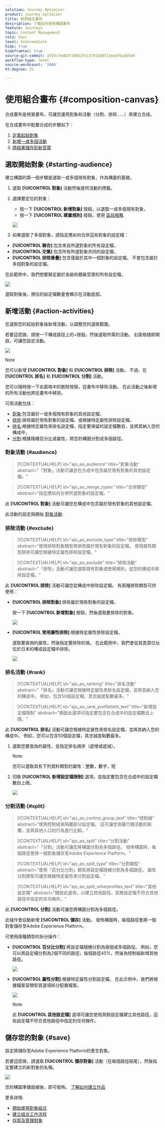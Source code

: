 ```yaml
---
solution: Journey Optimizer
product: journey optimizer
title: 使用組合畫布
description: 了解如何使用構圖畫布
feature: Journeys
topic: Content Management
role: User
level: Intermediate
hide: true
hidefromtoc: true
source-git-commit: af59c7ed83f18932fe13791b50713eabfba3b549
workflow-type: tm+mt
source-wordcount: '1040'
ht-degree: 2%

---
```


# 使用組合畫布 {#composition-canvas}

合成畫布是視覺畫布，可讓您運用對象和活動（分割、排除……）來建立合成。

在合成畫布中配置合成的步驟如下：

1. [定義起始對象](#starting-audience)
1. [新增一或多個活動](#action-activities)
1. [將結果儲存到新受眾](#save)

## 選取開始對象 {#starting-audience}

建立構圖的第一個步驟是選取一或多個現有對象，作為構圖的基礎。

1. 選取 **[!UICONTROL 對象]** 活動然後提供活動的標籤。

1. 選擇要定位的對象：

   * 按一下 **[!UICONTROL 新增對象]** 按鈕，以選取一或多個現有對象，
   * 按一下 **[!UICONTROL 建置規則]** 按鈕，使用 [區段服務](https://experienceleague.adobe.com/docs/experience-platform/segmentation/ui/overview.html).

   ![](assets/audiences-choose-audience.png)

1. 如果選取了多個對象，請指定應如何合併這些對象的設定檔：

* **[!UICONTROL 聯合]**:包含來自所選對象的所有設定檔，
* **[!UICONTROL 交集]**:包含所有所選對象共同的設定檔，
* **[!UICONTROL 排除重疊]**:包含僅屬於其中一個對象的設定檔。 不會包含屬於多個對象的設定檔。

在此範例中，我們想要鎖定屬於金級和銀級受眾的所有設定檔。

![](assets/audiences-starting-audience.png)

選取對象後，預估的設定檔數量會顯示在活動底部。

## 新增活動 {#action-activities}

在選取您的起始對象後新增活動，以調整您的選取範圍。

若要這麼做，請按一下構成路徑上的+按鈕，然後選取所需的活動。 右窗格隨即開啟，可讓您設定活動。

![](assets/audiences-select-activity.png)

>[!NOTE]
>
>您可以新增 **[!UICONTROL 對象]** 和 **[!UICONTROL 排除]** 活動。 不過，在 **[!UICONTROL 排名]** 和 **[!UICONTROL 分割]** 活動。

您可以隨時按一下右窗格中的刪除按鈕，從畫布中移除活動。 在此活動之後新增的所有活動也將從畫布中移除。

可用活動包括：

* [對象](#audience):包含屬於一或多個現有對象的其他設定檔，
* [排除](#exclude):排除屬於現有對象的設定檔，或根據特定屬性排除設定檔，
* [排名](#rank):根據特定屬性來排名設定檔，指定要保留的設定檔數目，並將其納入您的構成中，
* [分割](#split):根據隨機百分比或屬性，將您的構圖分割成多個路徑。

### 對象活動 {#audience}

>[!CONTEXTUALHELP]
>id="ajo_ao_audience"
>title="對象活動"
>abstract="「對象」活動可讓您在合成中包含屬於現有對象的其他設定檔。"

>[!CONTEXTUALHELP]
>id="ajo_ao_merge_types"
>title="合併類型"
>abstract="指定應如何合併所選對象的設定檔。"

此 **[!UICONTROL 對象]** 活動可讓您在構成中包含屬於現有對象的其他設定檔。

此活動的設定與開始 [對象活動](#starting-audience).

### 排除活動 {#exclude}

>[!CONTEXTUALHELP]
>id="ajo_ao_exclude_type"
>title="排除類型"
>abstract="使用排除對象類型來排除屬於現有對象的設定檔。 使用屬性類型排除可讓您根據特定屬性排除設定檔。"

>[!CONTEXTUALHELP]
>id="ajo_ao_exclude"
>title="排除活動"
>abstract="「排除」活動可讓您選取現有對象或使用規則，從您的構成中排除設定檔。"

此 **[!UICONTROL 排除]** 活動可讓您從構成中排除設定檔。 有兩種排除類型可供使用：

* **[!UICONTROL 排除對象]**:排除屬於現有對象的設定檔。

   按一下 **[!UICONTROL 新增對象]** 按鈕，然後選取要排除的對象。

   ![](assets/audiences-exclude-audience.png)

* **[!UICONTROL 使用屬性排除]**:根據特定屬性排除設定檔。

   選取要查詢的屬性，然後指定要排除的值。 在此範例中，我們會從其首頁位址位於日本的構成設定檔中排除。

   ![](assets/audiences-exclude-attribute.png)

### 排名活動 {#rank}

>[!CONTEXTUALHELP]
>id="ajo_ao_ranking"
>title="排名活動"
>abstract="「排名」活動可讓您根據特定屬性來排名設定檔，並將其納入您的構成中。 例如，包含50個設定檔，其忠誠度點數最多。"

>[!CONTEXTUALHELP]
>id="ajo_ao_rank_profilelimit_text"
>title="新增設定檔限制"
>abstract="開啟此選項可指定要包含在合成中的設定檔數目上限。"

此 **[!UICONTROL 排名]** 活動可讓您根據特定屬性來排名設定檔，並將其納入您的構成中。 例如，您可以包含50個設定檔，其忠誠度點數最多。

1. 選取您要查詢的屬性，並指定排名順序（遞增或遞減）。

   >[!NOTE]
   >
   >您可以選取具有下列資料類型的屬性：整數，數字，短 <!--(other?)-->

1. 切換 **[!UICONTROL 新增設定檔限制]** 選項，並指定要包含在合成中的設定檔數目上限。

   ![](assets/audiences-rank.png)

### 分割活動 {#split}

>[!CONTEXTUALHELP]
>id="ajo_ao_control_group_text"
>title="控制組"
>abstract="使用控制組來隔離部分設定檔。 這可讓您測量行銷活動的影響，並與其他人口的行為進行比較。"

>[!CONTEXTUALHELP]
>id="ajo_ao_split"
>title="分割活動"
>abstract="「分割」活動可讓您將構圖分割為多個路徑。 發佈構圖時，每個路徑會將一個對象儲存至Adobe Experience Platform。"

>[!CONTEXTUALHELP]
>id="ajo_ao_split_type"
>title="分割類型"
>abstract="使用「百分比分割」類型將設定檔隨機分割為多個路徑。 屬性分割類型可讓您根據特定屬性來分割設定檔。"

>[!CONTEXTUALHELP]
>id="ajo_ao_split_otherprofiles_text"
>title="其他設定檔"
>abstract="開啟此選項，以建立其他路徑，其餘設定檔不符合其他路徑中指定的任何條件。"

此 **[!UICONTROL 分割]** 活動可讓您將構圖分割為多個路徑。

此操作會自動新增 **[!UICONTROL 儲存]** 活動。 發佈構圖時，每個路徑會將一個對象儲存至Adobe Experience Platform。

可使用兩種類型的拆分操作：

* **[!UICONTROL 百分比分割]**:將設定檔隨機分割為兩個或多個路徑。 例如，您可以將設定檔分割為2個不同的路徑，每個路徑45%，然後為控制組新增其他路徑。

   ![](assets/audiences-split-percentage.png)

* **[!UICONTROL 屬性分割]**:根據特定屬性分割設定檔。 在此示例中，我們將根據檔案室類型首選項拆分配置檔案。

   ![](assets/audiences-split.png)

   >[!NOTE]
   >
   >此 **[!UICONTROL 其他設定檔]** 選項可讓您使用其餘設定檔建立其他路徑，這些設定檔不符合其他路徑中指定的任何條件。

## 儲存您的對象 {#save}

設定將儲存至Adobe Experience Platform的產生對象。

若要這麼做，請選取 **[!UICONTROL 儲存對象]** 活動（在每個路徑結尾），然後指定要建立的新對象的名稱。

![](assets/audiences-publish.png)

您的構圖準備就緒後，即可發佈。 [了解如何建立作品](create-compositions.md)

更多詳情:

* [開始使用對象組合](get-started-audience-orchestration.md)
* [建立組合工作流程](create-compositions.md)
* [存取及管理對象](access-audiences.md)
